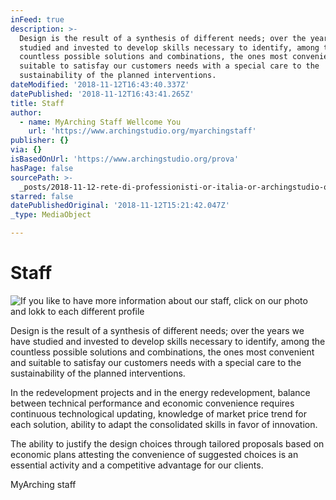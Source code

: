 ```yaml
---
inFeed: true
description: >-
  Design is the result of a synthesis of different needs; over the years we have
  studied and invested to develop skills necessary to identify, among the
  countless possible solutions and combinations, the ones most convenient and
  suitable to satisfay our customers needs with a special care to the
  sustainability of the planned interventions.
dateModified: '2018-11-12T16:43:40.337Z'
datePublished: '2018-11-12T16:43:41.265Z'
title: Staff
author:
  - name: MyArching Staff Wellcome You
    url: 'https://www.archingstudio.org/myarchingstaff'
publisher: {}
via: {}
isBasedOnUrl: 'https://www.archingstudio.org/prova'
hasPage: false
sourcePath: >-
  _posts/2018-11-12-rete-di-professionisti-or-italia-or-archingstudio-or-staff-my-a.md
starred: false
datePublishedOriginal: '2018-11-12T15:21:42.047Z'
_type: MediaObject

---
```

# Staff
![If you like to have more information about our staff, click on our photo and lokk to each different profile](https://the-grid-user-content.s3-us-west-2.amazonaws.com/cc13304a-3e1c-4561-b641-2637843bef55.jpg)

Design is the result of a synthesis of different needs; over the years we have studied and invested to develop skills necessary to identify, among the countless possible solutions and combinations, the ones most convenient and suitable to satisfay our customers needs with a special care to the sustainability of the planned interventions.

In the redevelopment projects and in the energy redevelopment, balance between technical performance and economic convenience requires continuous technological updating, knowledge of market price trend for each solution, ability to adapt the consolidated skills in favor of innovation.

The ability to justify the design choices through tailored proposals based on economic plans attesting the convenience of suggested choices is an essential activity and a competitive advantage for our clients.

MyArching staff